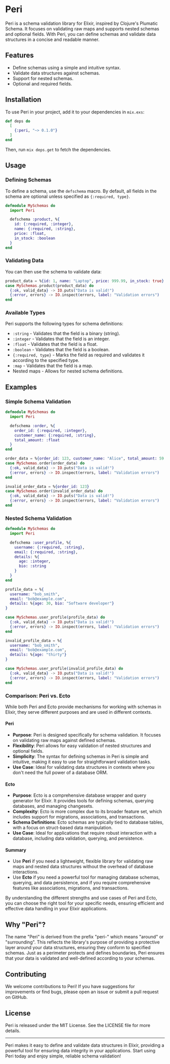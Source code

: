 # Peri

Peri is a schema validation library for Elixir, inspired by Clojure's Plumatic Schema. It focuses on validating raw maps and supports nested schemas and optional fields. With Peri, you can define schemas and validate data structures in a concise and readable manner.

## Features

- Define schemas using a simple and intuitive syntax.
- Validate data structures against schemas.
- Support for nested schemas.
- Optional and required fields.

## Installation

To use Peri in your project, add it to your dependencies in `mix.exs`:

```elixir
def deps do
  [
    {:peri, "~> 0.1.0"}
  ]
end
```

Then, run `mix deps.get` to fetch the dependencies.

## Usage

### Defining Schemas

To define a schema, use the `defschema` macro. By default, all fields in the schema are optional unless specified as `{:required, type}`.

```elixir
defmodule MySchemas do
  import Peri

  defschema :product, %{
    id: {:required, :integer},
    name: {:required, :string},
    price: :float,
    in_stock: :boolean
  }
end
```

### Validating Data

You can then use the schema to validate data:

```elixir
product_data = %{id: 1, name: "Laptop", price: 999.99, in_stock: true}
case MySchemas.product(product_data) do
  {:ok, valid_data} -> IO.puts("Data is valid!")
  {:error, errors} -> IO.inspect(errors, label: "Validation errors")
end
```

### Available Types

Peri supports the following types for schema definitions:

- `:string` - Validates that the field is a binary (string).
- `:integer` - Validates that the field is an integer.
- `:float` - Validates that the field is a float.
- `:boolean` - Validates that the field is a boolean.
- `{:required, type}` - Marks the field as required and validates it according to the specified type.
- `:map` - Validates that the field is a map.
- Nested maps - Allows for nested schema definitions.

## Examples

### Simple Schema Validation

```elixir
defmodule MySchemas do
  import Peri

  defschema :order, %{
    order_id: {:required, :integer},
    customer_name: {:required, :string},
    total_amount: :float
  }
end

order_data = %{order_id: 123, customer_name: "Alice", total_amount: 59.99}
case MySchemas.order(order_data) do
  {:ok, valid_data} -> IO.puts("Data is valid!")
  {:error, errors} -> IO.inspect(errors, label: "Validation errors")
end

invalid_order_data = %{order_id: 123}
case MySchemas.order(invalid_order_data) do
  {:ok, valid_data} -> IO.puts("Data is valid!")
  {:error, errors} -> IO.inspect(errors, label: "Validation errors")
end
```

### Nested Schema Validation

```elixir
defmodule MySchemas do
  import Peri

  defschema :user_profile, %{
    username: {:required, :string},
    email: {:required, :string},
    details: %{
      age: :integer,
      bio: :string
    }
  }
end

profile_data = %{
  username: "bob_smith",
  email: "bob@example.com",
  details: %{age: 30, bio: "Software developer"}
}

case MySchemas.user_profile(profile_data) do
  {:ok, valid_data} -> IO.puts("Data is valid!")
  {:error, errors} -> IO.inspect(errors, label: "Validation errors")
end

invalid_profile_data = %{
  username: "bob_smith",
  email: "bob@example.com",
  details: %{age: "thirty"}
}

case MySchemas.user_profile(invalid_profile_data) do
  {:ok, valid_data} -> IO.puts("Data is valid!")
  {:error, errors} -> IO.inspect(errors, label: "Validation errors")
end
```

### Comparison: Peri vs. Ecto

While both Peri and Ecto provide mechanisms for working with schemas in Elixir, they serve different purposes and are used in different contexts.

#### Peri
- **Purpose**: Peri is designed specifically for schema validation. It focuses on validating raw maps against defined schemas.
- **Flexibility**: Peri allows for easy validation of nested structures and optional fields.
- **Simplicity**: The syntax for defining schemas in Peri is simple and intuitive, making it easy to use for straightforward validation tasks.
- **Use Case**: Ideal for validating data structures in contexts where you don't need the full power of a database ORM.

#### Ecto
- **Purpose**: Ecto is a comprehensive database wrapper and query generator for Elixir. It provides tools for defining schemas, querying databases, and managing changesets.
- **Complexity**: Ecto is more complex due to its broader feature set, which includes support for migrations, associations, and transactions.
- **Schema Definitions**: Ecto schemas are typically tied to database tables, with a focus on struct-based data manipulation.
- **Use Case**: Ideal for applications that require robust interaction with a database, including data validation, querying, and persistence.

#### Summary
- Use **Peri** if you need a lightweight, flexible library for validating raw maps and nested data structures without the overhead of database interactions.
- Use **Ecto** if you need a powerful tool for managing database schemas, querying, and data persistence, and if you require comprehensive features like associations, migrations, and transactions.

By understanding the different strengths and use cases of Peri and Ecto, you can choose the right tool for your specific needs, ensuring efficient and effective data handling in your Elixir applications.

## Why "Peri"?

The name "Peri" is derived from the prefix "peri-" which means "around" or "surrounding". This reflects the library's purpose of providing a protective layer around your data structures, ensuring they conform to specified schemas. Just as a perimeter protects and defines boundaries, Peri ensures that your data is validated and well-defined according to your schemas.

## Contributing

We welcome contributions to Peri! If you have suggestions for improvements or find bugs, please open an issue or submit a pull request on GitHub.

## License

Peri is released under the MIT License. See the LICENSE file for more details.

---

Peri makes it easy to define and validate data structures in Elixir, providing a powerful tool for ensuring data integrity in your applications. Start using Peri today and enjoy simple, reliable schema validation!

